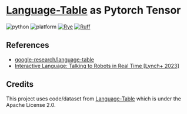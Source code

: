 # [Language-Table](https://github.com/google-research/language-table) as Pytorch Tensor

![python](https://img.shields.io/badge/python-3.10-blue)
![platform](https://img.shields.io/badge/platform-linux-lightgrey)
[![Rye](https://img.shields.io/endpoint?url=https://raw.githubusercontent.com/astral-sh/rye/main/artwork/badge.json)](https://rye-up.com)
[![Ruff](https://img.shields.io/endpoint?url=https://raw.githubusercontent.com/charliermarsh/ruff/main/assets/badge/v2.json)](https://github.com/astral-sh/ruff)

## References

- [google-research/language-table](https://github.com/google-research/language-table)
- [Interactive Language: Talking to Robots in Real Time [Lynch+ 2023]](https://interactive-language.github.io/)

## Credits

This project uses code/dataset from [Language-Table](https://github.com/google-research/language-table) which is under the Apache License 2.0.
